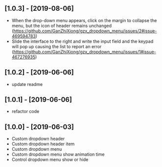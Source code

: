 ## [1.0.3] - [2019-08-06]
 * When the drop-down menu appears, click on the margin to collapse the menu, but the icon of header remains unchanged (https://github.com/GanZhiXiong/gzx_dropdown_menu/issues/2#issue-469594783)
 * Slide the interface to the right and write the input field and the keypad will pop up causing the list to report an error (https://github.com/GanZhiXiong/gzx_dropdown_menu/issues/1#issue-467276935)

## [1.0.2] - [2019-06-06]
 * update readme

## [1.0.1] - [2019-06-06]
 * refactor code

## [1.0.0] - [2019-06-03]
 * Custom dropdown header
 * Custom dropdown header item
 * Custom dropdown menu
 * Custom dropdown menu show animation time
 * Control dropdown menu show or hide